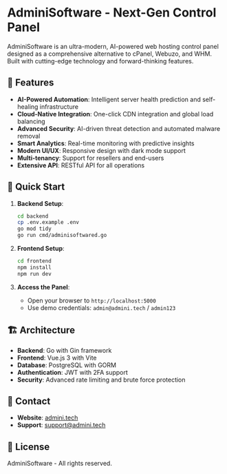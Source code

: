 
# AdminiSoftware - Next-Gen Control Panel

AdminiSoftware is an ultra-modern, AI-powered web hosting control panel designed as a comprehensive alternative to cPanel, Webuzo, and WHM. Built with cutting-edge technology and forward-thinking features.

## 🌟 Features

- **AI-Powered Automation**: Intelligent server health prediction and self-healing infrastructure
- **Cloud-Native Integration**: One-click CDN integration and global load balancing  
- **Advanced Security**: AI-driven threat detection and automated malware removal
- **Smart Analytics**: Real-time monitoring with predictive insights
- **Modern UI/UX**: Responsive design with dark mode support
- **Multi-tenancy**: Support for resellers and end-users
- **Extensive API**: RESTful API for all operations

## 🚀 Quick Start

1. **Backend Setup**:
   ```bash
   cd backend
   cp .env.example .env
   go mod tidy
   go run cmd/adminisoftwared.go
   ```

2. **Frontend Setup**:
   ```bash
   cd frontend
   npm install
   npm run dev
   ```

3. **Access the Panel**:
   - Open your browser to `http://localhost:5000`
   - Use demo credentials: `admin@admini.tech` / `admin123`

## 🏗️ Architecture

- **Backend**: Go with Gin framework
- **Frontend**: Vue.js 3 with Vite
- **Database**: PostgreSQL with GORM
- **Authentication**: JWT with 2FA support
- **Security**: Advanced rate limiting and brute force protection

## 📧 Contact

- **Website**: [admini.tech](https://admini.tech)
- **Support**: support@admini.tech

## 📄 License

AdminiSoftware - All rights reserved.
